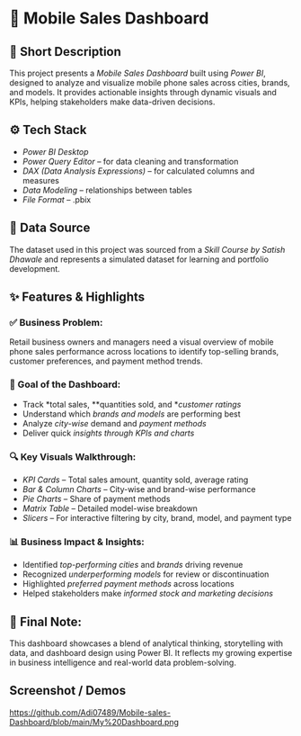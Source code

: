# 📱 Mobile Sales Dashboard

## 📝 Short Description
This project presents a *Mobile Sales Dashboard* built using *Power BI*, designed to analyze and
visualize mobile phone sales across cities, brands, and models. It provides actionable insights
through dynamic visuals and KPIs, helping stakeholders make data-driven decisions.



## ⚙ Tech Stack
- *Power BI Desktop*
- *Power Query Editor* – for data cleaning and transformation  
- *DAX (Data Analysis Expressions)* – for calculated columns and measures  
- *Data Modeling* – relationships between tables  
- *File Format* – .pbix  



## 📂 Data Source
The dataset used in this project was sourced from a *Skill Course by Satish Dhawale*
and represents a simulated dataset for learning and portfolio development.



## ✨ Features & Highlights

### ✅ Business Problem:
Retail business owners and managers need a visual overview of mobile phone sales performance across locations to identify top-selling brands, customer preferences, and payment method trends.

### 🎯 Goal of the Dashboard:
- Track *total sales, **quantities sold, and **customer ratings*  
- Understand which *brands and models* are performing best  
- Analyze *city-wise* demand and *payment methods*  
- Deliver quick *insights through KPIs and charts*

### 🔍 Key Visuals Walkthrough:
- *KPI Cards* – Total sales amount, quantity sold, average rating  
- *Bar & Column Charts* – City-wise and brand-wise performance  
- *Pie Charts* – Share of payment methods  
- *Matrix Table* – Detailed model-wise breakdown  
- *Slicers* – For interactive filtering by city, brand, model, and payment type  

### 📊 Business Impact & Insights:
- Identified *top-performing cities* and *brands* driving revenue  
- Recognized *underperforming models* for review or discontinuation  
- Highlighted *preferred payment methods* across locations  
- Helped stakeholders make *informed stock and marketing decisions*



## 📌 Final Note:
This dashboard showcases a blend of analytical thinking, storytelling with data, and dashboard design using Power BI. It reflects my growing expertise in business intelligence and real-world data problem-solving.


## Screenshot / Demos
https://github.com/Adi07489/Mobile-sales-Dashboard/blob/main/My%20Dashboard.png
